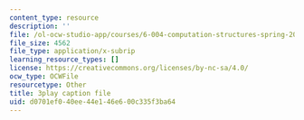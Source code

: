 ```yaml
---
content_type: resource
description: ''
file: /ol-ocw-studio-app/courses/6-004-computation-structures-spring-2017/d0701ef040ee44e146e600c335f3ba64_ydboHy_yNts.srt
file_size: 4562
file_type: application/x-subrip
learning_resource_types: []
license: https://creativecommons.org/licenses/by-nc-sa/4.0/
ocw_type: OCWFile
resourcetype: Other
title: 3play caption file
uid: d0701ef0-40ee-44e1-46e6-00c335f3ba64
---
```

